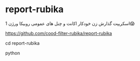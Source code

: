 # report-rubika
اسکریپت گذارش زن خودکار اکانت و چنل های عمومی روبیکا ورژن 1😱

https://github.com/cood-filter-rubika/report-rubika

cd report-rubika

python 
